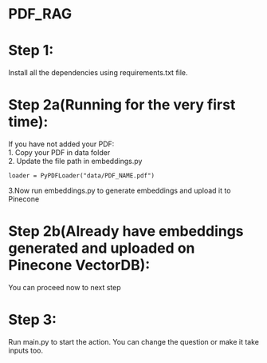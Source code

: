 # PDF_RAG


<h1>Step 1:</h1>
Install all the dependencies using requirements.txt file. <br>

<h1>Step 2a(Running for the very first time):</h1>
If you have not added your PDF:<br>
1. Copy your PDF in data folder<br>
2. Update the file path in embeddings.py

```loader = PyPDFLoader("data/PDF_NAME.pdf")```<br>

3.Now run embeddings.py to generate embeddings and upload it to Pinecone

<h1>Step 2b(Already have embeddings generated and uploaded on Pinecone VectorDB):</h1>
You can proceed now to next step

<h1>Step 3:</h1>
Run main.py to start the action. You can change the question or make it take inputs too.